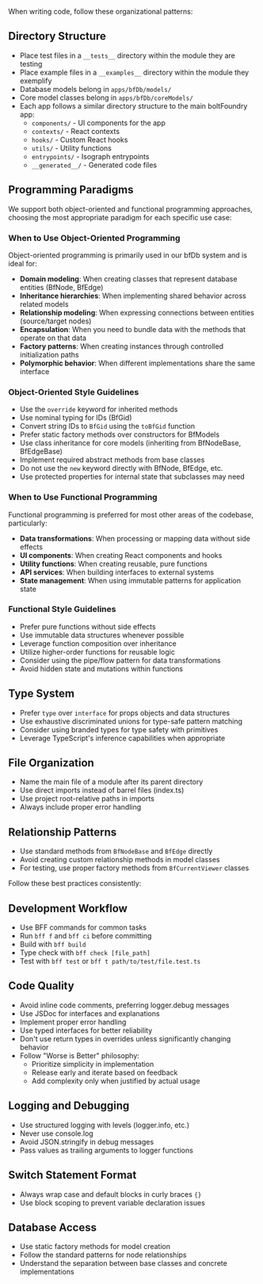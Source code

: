 When writing code, follow these organizational patterns:

## Directory Structure

- Place test files in a `__tests__` directory within the module they are testing
- Place example files in a `__examples__` directory within the module they
  exemplify
- Database models belong in `apps/bfDb/models/`
- Core model classes belong in `apps/bfDb/coreModels/`
- Each app follows a similar directory structure to the main boltFoundry app:
  - `components/` - UI components for the app
  - `contexts/` - React contexts
  - `hooks/` - Custom React hooks
  - `utils/` - Utility functions
  - `entrypoints/` - Isograph entrypoints
  - `__generated__/` - Generated code files

## Programming Paradigms

We support both object-oriented and functional programming approaches, choosing
the most appropriate paradigm for each specific use case:

### When to Use Object-Oriented Programming

Object-oriented programming is primarily used in our bfDb system and is ideal
for:

- **Domain modeling**: When creating classes that represent database entities
  (BfNode, BfEdge)
- **Inheritance hierarchies**: When implementing shared behavior across related
  models
- **Relationship modeling**: When expressing connections between entities
  (source/target nodes)
- **Encapsulation**: When you need to bundle data with the methods that operate
  on that data
- **Factory patterns**: When creating instances through controlled
  initialization paths
- **Polymorphic behavior**: When different implementations share the same
  interface

### Object-Oriented Style Guidelines

- Use the `override` keyword for inherited methods
- Use nominal typing for IDs (BfGid)
- Convert string IDs to `BfGid` using the `toBfGid` function
- Prefer static factory methods over constructors for BfModels
- Use class inheritance for core models (inheriting from BfNodeBase, BfEdgeBase)
- Implement required abstract methods from base classes
- Do not use the `new` keyword directly with BfNode, BfEdge, etc.
- Use protected properties for internal state that subclasses may need

### When to Use Functional Programming

Functional programming is preferred for most other areas of the codebase,
particularly:

- **Data transformations**: When processing or mapping data without side effects
- **UI components**: When creating React components and hooks
- **Utility functions**: When creating reusable, pure functions
- **API services**: When building interfaces to external systems
- **State management**: When using immutable patterns for application state

### Functional Style Guidelines

- Prefer pure functions without side effects
- Use immutable data structures whenever possible
- Leverage function composition over inheritance
- Utilize higher-order functions for reusable logic
- Consider using the pipe/flow pattern for data transformations
- Avoid hidden state and mutations within functions

## Type System

- Prefer `type` over `interface` for props objects and data structures
- Use exhaustive discriminated unions for type-safe pattern matching
- Consider using branded types for type safety with primitives
- Leverage TypeScript's inference capabilities when appropriate

## File Organization

- Name the main file of a module after its parent directory
- Use direct imports instead of barrel files (index.ts)
- Use project root-relative paths in imports
- Always include proper error handling

## Relationship Patterns

- Use standard methods from `BfNodeBase` and `BfEdge` directly
- Avoid creating custom relationship methods in model classes
- For testing, use proper factory methods from `BfCurrentViewer` classes

Follow these best practices consistently:

## Development Workflow

- Use BFF commands for common tasks
- Run `bff f` and `bff ci` before committing
- Build with `bff build`
- Type check with `bff check [file_path]`
- Test with `bff test` or `bff t path/to/test/file.test.ts`

## Code Quality

- Avoid inline code comments, preferring logger.debug messages
- Use JSDoc for interfaces and explanations
- Implement proper error handling
- Use typed interfaces for better reliability
- Don't use return types in overrides unless significantly changing behavior
- Follow "Worse is Better" philosophy:
  - Prioritize simplicity in implementation
  - Release early and iterate based on feedback
  - Add complexity only when justified by actual usage

## Logging and Debugging

- Use structured logging with levels (logger.info, etc.)
- Never use console.log
- Avoid JSON.stringify in debug messages
- Pass values as trailing arguments to logger functions

## Switch Statement Format

- Always wrap case and default blocks in curly braces `{}`
- Use block scoping to prevent variable declaration issues

## Database Access

- Use static factory methods for model creation
- Follow the standard patterns for node relationships
- Understand the separation between base classes and concrete implementations

